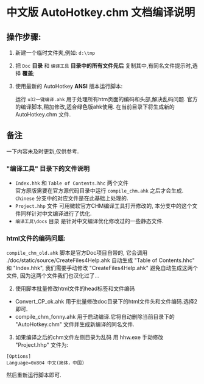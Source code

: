 # 中文版 AutoHotkey.chm 文档编译说明

## 操作步骤:

1. 新建一个临时文件夹,例如: `d:\tmp`

1. 把 `Doc` **目录** 和 `编译工具` **目录中的所有文件先后** 复制其中,有同名文件提示时,选择 **覆盖**;

1. 使用最新的 AutoHotkey **ANSI** 版本运行脚本:

	运行 `u32一键编译.ahk`
		用于处理所有htm页面的编码和头部,解决乱码问题.
		官方的编译脚本,稍加修改,适合绿色版ahk使用.
		在当前目录下将生成新的 AutoHotkey.chm 文件.

## 备注

一下内容未及时更新,仅供参考.

### "编译工具" 目录下的文件说明

- `Index.hhk` 和 `Table of Contents.hhc` 两个文件	
	官方原版需要在官方源代码目录中运行 `compile_chm.ahk` 之后才会生成. `Chinese` 分支中的对应文件是在此基础上处理的.
- `Project.hhp` 文件
	可用微软官方CHM编译工具打开修改的, 本分支中的这个文件同样针对中文编译进行了优化.
- `编译工具\docs` 目录
	是针对中文编译优化修改过的一些静态文件.
	

### html文件的编码问题:

`compile_chm_old.ahk` 脚本是官方Doc项目自带的,
它会调用 ./doc/static/source/CreateFiles4Help.ahk
自动生成 "Table of Contents.hhc" 和 "Index.hhk", 
我们需要手动修改 "CreateFiles4Help.ahk" 避免自动生成这两个文件,
因为这两个文件我们也汉化过了...

2. 使用脚本批量修改html文件的head标签和文件编码
- Convert_CP_ok.ahk
  用于批量修改doc目录下的html文件头和文件编码.选择2即可.
- compile_chm_fonny.ahk
  用于启动编译.它将自动删除当前目录下的 "AutoHotkey.chm" 文件并生成新编译的同名文件.

3. 如果编译之后的chm文件左侧目录为乱码
用 hhw.exe 手动修改 "Project.hhp" 文件为:
```
[Options]
Language=0x804 中文(简体，中国)
```
然后重新运行脚本即可.